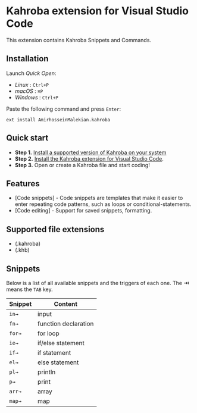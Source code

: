 # Kahroba extension for Visual Studio Code
This extension contains Kahroba Snippets and Commands.
## Installation
Launch _Quick Open_:

- _Linux_ : `Ctrl+P`
- _macOS_ : `⌘P`
- _Windows_ : `Ctrl+P`

Paste the following command and press `Enter`:

```shell
ext install AmirhosseinMalekian.kahroba
```

## Quick start
-   **Step 1.** [Install a supported version of Kahroba on your system](https://github.com/kahroba-lang/kahroba)
-   **Step 2.** [Install the Kahroba extension for Visual Studio Code](https://marketplace.visualstudio.com/items?itemName=AmirhosseinMalekian.kahroba).
-   **Step 3.** Open or create a Kahroba file and start coding!

## Features
* [Code snippets] - Code snippets are templates that make it easier to enter repeating code patterns, such as loops or conditional-statements.
* [Code editing] - Support for saved snippets, formatting.

## Supported file extensions
* (.kahroba)
* (.khb)

## Snippets
Below is a list of all available snippets and the triggers of each one. The **⇥** means the `TAB` key.

| Snippet | Content                                       |
| ------- | --------------------------------------------- |
| `in→`   | input                                 |
| `fn→`  | function declaration                      |
| `for→`  | for loop                               |
| `ie→`  | if/else statement                       |
| `if→` | if statement             |
| `el→`  | else statement                             |
| `pl→`  | println                |
| `p→`    | print                            |
| `arr→`  | array  |
| `map→` | map |
